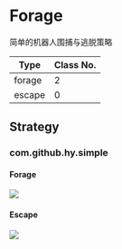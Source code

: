 # Forage

简单的机器人围捕与逃脱策略

|Type|Class No.|
|----|---------|
|forage|2      |
|escape|0      |

## Strategy

### com.github.hy.simple

#### Forage

<!-- ```latex {cmd=true}
\documentclass[UTF8]{standalone}
\usepackage[margin=1in]{geometry}
\usepackage{fancyhdr,hyperref,xcolor,amsmath,float,graphicx,cancel}
\usepackage{tikz}
\usetikzlibrary{positioning}
\usetikzlibrary{automata}
\usetikzlibrary{arrows.meta}
\begin{document}
\begin{tikzpicture}
[every initial by arrow/.style={double distance = 3,-Implies}]
\node[state,initial,initial text=]  (Wander)  {Wander};
\node[state]  (Acquire) [below=3 of Wander] {Acquire};

\node[rectangle,draw]  (Avoid-Obstacles0) [above= of Wander,text width=3cm] {Avoid Obstacles};
\node[rectangle,draw]  (Noise0) [left= of Avoid-Obstacles0,text width=3cm] {Random Move};
\node[rectangle,draw]  (Swirl-Obstacles-Noise0) [right= of Avoid-Obstacles0,text width=3cm] {Swirl Obstacles};

\node[rectangle,draw]  (Avoid-Obstacles1) [below left= of Acquire,text width=3cm] {Avoid Obstacles};
\node[rectangle,draw]  (MS-MOVE-TO-Target0) [below right= of Acquire,text width=3cm] {Move To Target0};

\path [->] (Wander) edge [bend left] node[left, above] {Target0 Visible} (Acquire)
(Acquire) edge [bend left] node[right, below] {Not Target0 Visible} (Wander);

\path [-] (Wander) edge (Avoid-Obstacles0)
edge (Noise0)
edge (Swirl-Obstacles-Noise0);

\path [-] (Acquire) edge (Avoid-Obstacles1)
edge (MS-MOVE-TO-Target0);

\end{tikzpicture}
\end{document}
``` -->

![](./assets/readme/forage_simple_state.jpg)

#### Escape

<!-- ```latex {cmd=true}
\documentclass[UTF8]{standalone}
\usepackage[margin=1in]{geometry}
\usepackage{fancyhdr,hyperref,xcolor,amsmath,float,graphicx,cancel}
\usepackage{tikz}
\usetikzlibrary{positioning}
\usetikzlibrary{automata}
\usetikzlibrary{arrows.meta}
\begin{document}
\begin{tikzpicture}
[every initial by arrow/.style={double distance = 3,-Implies}]
\node[state,initial,initial text=]  (Wander)  {Wander};

\node[rectangle,draw]  (Avoid-Obstacles0) [above= of Wander,text width=3cm] {Avoid Obstacles};
\node[rectangle,draw]  (Noise0) [left= of Avoid-Obstacles0,text width=3cm] {Random Move};
\node[rectangle,draw]  (Swirl-Obstacles-Noise0) [right= of Avoid-Obstacles0,text width=3cm] {Swirl Obstacles};

\path [->] (Wander) edge [out=330,in=300,looseness=8] (Wander);

\path [-] (Wander) edge (Avoid-Obstacles0)
edge (Noise0)
edge (Swirl-Obstacles-Noise0);

\end{tikzpicture}
\end{document}
``` -->

![](./assets/readme/escape_simple_state.jpg)

